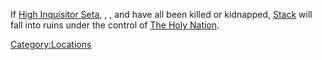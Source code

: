 If [High Inquisitor Seta](High_Inquisitor_Seta.md "wikilink"), [](Esata_the_Stone_Golem.md), [](Flying_Bull.md), and [](Holy_Lord_Phoenix.md) have all been killed or
kidnapped, [Stack](Stack.md "wikilink") will fall into ruins under the
control of [The Holy Nation](03%20-%20Projects%20&%20Wikis/Kenshi/Kenshi%20Wiki/Kenshi%20Wiki%20Template/The_Holy_Nation.md "wikilink").

[Category:Locations](Category:Locations "wikilink")
